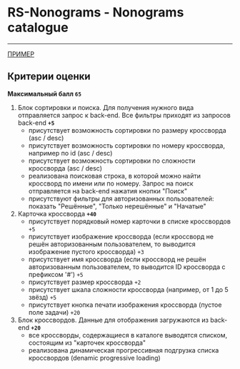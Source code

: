 # RS-Nonograms - Nonograms catalogue

---

[ПРИМЕР](https://www.nonograms.ru/nonograms)

## Критерии оценки

**Максимальный балл `65`**

1. Блок сортировки и поиска. Для получения нужного вида отправляется запрос к back-end. Все фильтры приходят из запросов back-end **`+5`**
   - присутствует возможность сортировки по размеру кроссворда (asc / desc)
   - присутствует возможность сортировки по номеру кроссворда, например по id (asc / desc)
   - присутствует возможность сортировки по сложности кроссворда (asc / desc)
   - реализована поисковая строка, в которой можно найти кроссворд по имени или по номеру. Запрос на поиск отправляется на back-end нажатия кнопки "Поиск"
   - присутствуют фильтры для авторизованных пользователей: показать "Решённые", "Только нерешённые" и "Начатые"
2. Карточка кроссворда **`+40`**
   - присутствует порядковый номер карточки в списке кроссвордов `+5`
   - присутствует изображение кроссворда (если кроссворд не решён авторизованным пользователем, то выводится изображение пустого кроссворда) `+3`
   - присутствует имя кроссворда (если кроссворд не решён авторизованным пользователем, то выводится ID кроссворда с префиксом '#') `+5`
   - присутствует размер кроссворда `+2`
   - присутствует шкала сложности кроссворда (например, от 1 до 5 звёзд) `+5`
   - присутствует кнопка печати изображения кроссворда (пустое поле задачи) `+20`
3. Блок кроссвордов. Данные для отображения загружаются из back-end **`+20`**
   - все кроссворды, содержащиеся в каталоге выводятся списком, состоящим из "карточек кроссворда"
   - реализована динамическая прогрессивная подгрузка списка кроссвордов (denamic progressive loading)
